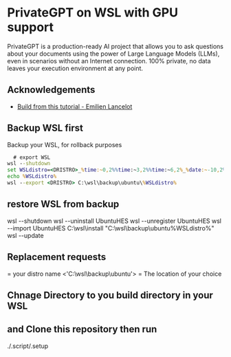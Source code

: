 
# PrivateGPT on WSL with GPU support

PrivateGPT is a production-ready AI project that allows you to ask questions about your documents using the power of Large Language Models (LLMs), even in scenarios without an Internet connection. 100% private, no data leaves your execution environment at any point.


## Acknowledgements

 - [Build from this tutorial - Emilien Lancelot](https://dev.to/docteurrs/installing-privategpt-on-wsl-with-gpu-support-1m2a)



## Backup WSL first

Backup your WSL, for rollback purposes 

```cmd
  # export WSL
wsl --shutdown
set WSLdistro=<DRISTRO>_%time:~0,2%%time:~3,2%%time:~6,2%_%date:~-10,2%%date:~-7,2%%date:~-4,4%.tar
echo %WSLdistro%
wsl --export <DRISTRO> C:\wsl\backup\ubuntu\%WSLdistro%
```

## restore WSL from backup
wsl --shutdown
wsl --uninstall UbuntuHES
wsl --unregister UbuntuHES
wsl --import UbuntuHES C:\wsl\install "C:\wsl\backup\ubuntu\%WSLdistro%"
wsl --update

## Replacement requests
<DRISTRO> = your distro name
<'C:\wsl\backup\ubuntu\'> = The location of your choice

## Chnage Directory to you build directory in your WSL
## and Clone this repository then run 
./.script/.setup
